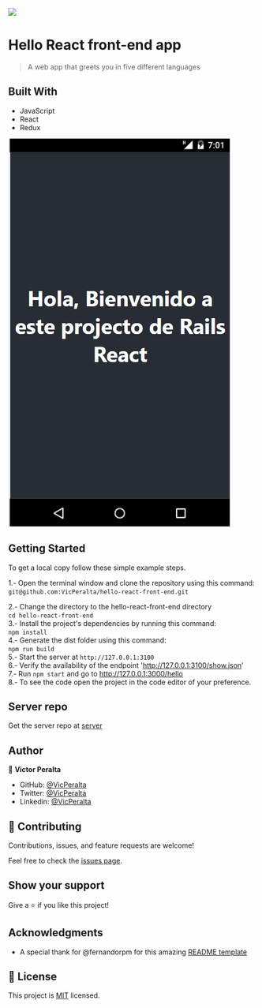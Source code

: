 ![](https://img.shields.io/badge/Microverse-blueviolet)

# Hello React front-end app
> A web app that greets you in five different languages

## Built With

- JavaScript
- React
- Redux


<img src="./front-end.gif" />

## Getting Started

To get a local copy follow these simple example steps.  

1.- Open the terminal window and clone the repository using this command:  
`git@github.com:VicPeralta/hello-react-front-end.git` 

2.- Change the directory to the hello-react-front-end directory  
`cd hello-react-front-end`  
3.- Install the project's dependencies by running this command:   
`npm install`  
4.- Generate the dist folder using this command:  
`npm run build`  
5.- Start the server at `http://127.0.0.1:3100`   
6.- Verify the availability of the endpoint 'http://127.0.0.1:3100/show.json'   
7.- Run  `npm start` and go to http://127.0.0.1:3000/hello   
8.- To see the code open the project in the code editor of your preference.  

## Server repo
Get the server repo at [server]()

## Author

👤 **Victor Peralta**
- GitHub: [@VicPeralta](https://github.com/VicPeralta)
- Twitter: [@VicPeralta](https://twitter.com/VicPeralta)
- Linkedin: [@VicPeralta](https://www.linkedin.com/in/vicperalta/)

## 🤝 Contributing

Contributions, issues, and feature requests are welcome!

Feel free to check the [issues page](../../issues/).

## Show your support

Give a ⭐️ if you like this project!

## Acknowledgments
- A special thank for @fernandorpm for this amazing [README template](https://github.com/microverseinc/readme-template)

## 📝 License

This project is [MIT](./LICENSE.md) licensed.

